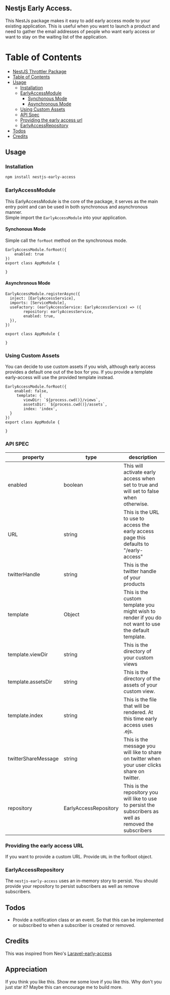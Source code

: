 ## Nestjs Early Access.  

This NestJs package makes it easy to add early access mode to your existing application. This is useful when you want to launch a product and need to gather the email addresses of people who want early access or want to stay on the waiting list of the application.

# Table of Contents

- [NestJS Throttler Package](#nestjs-early-starter)
- [Table of Contents](#table-of-contents)
- [Usage](#usage)
	-	[Installation](#installation)
  - [EarlyAccessModule](#earlyaccessmodule)
	   - [Synchonous Mode](#synchonous-mode)
	   - [Asynchronous Mode](#asynchronous-mode)
  - [Using Custom Assets](#using-custom-assets)
  -  [API Spec](#api-spec)
  - [Providing the early access url](#providing-the-early-access-URL)
  - [EarlyAccessRepository](#earlyaccessrepository)
- [Todos](#todos)
- [Credits](#credits)

## Usage

### Installation
```bash
npm install nestjs-early-access
``` 
###  EarlyAccessModule
This EarlyAccessModule is the core of the package, it serves as the main entry point and can be used in both synchronous and asynchronous manner.  
Simple import the `EarlyAccessModule` into your application.

#### Synchonous Mode
Simple call the `forRoot` method on the synchronous mode.

    EarlyAccessModule.forRoot({  
        enabled: true  
    })  
    export class AppModule {  
      
    }
 #### Asynchronous Mode

    EarlyAccessModule.registerAsync({  
      inject: [EarlyAccessService],  
      imports: [ServiceModule],  
      useFactory: (earlyAccessService: EarlyAccessService) => ({  
            repository: earlyAccessService,  
		    enabled: true,  
      }),  
    })  
      
    export class AppModule {  
     
    }

### Using Custom Assets
You can decide to use custom assets if you wish, although early access provides a default one out of the box for you.  If you provide a template early-access will use the provided template instead.

    EarlyAccessModule.forRoot({  
        enabled: false,  
		 template: {  
            viewDir: `${process.cwd()}/views`,  
    		assetsDir: `${process.cwd()}/assets`,  
    		index: 'index',  
      }  
    })  
    export class AppModule {  
      
    }

### API SPEC
| property            | type                  | description                                                                                                       |
|---------------------|-----------------------|-------------------------------------------------------------------------------------------------------------------|
| enabled             | boolean               | This will activate early access when set to true and will set to false when otherwise.                           |
| URL                 | string                | This is the URL to use to access the early access page this defaults to "/early-access"                           |
| twitterHandle       | string                | This is the twitter handle of your products                                                                       |
| template            | Object                | This is the custom template you might wish to render if you do not want to use the default template.             |
| template.viewDir    | string                | This is the directory of your custom views                                                                        |
| template.assetsDir  | string                | This is the directory of the assets of your custom view.                                                          |
| template.index      | string                | This is the file that will be rendered. At this time early access uses .ejs.                                       |
| twitterShareMessage | string                | This is the message you will like to share on twitter when your user clicks share on twitter.                     |
| repository          | EarlyAccessRepository | This is the repository you will like to use to persist the subscribers as well as removed the subscribers |

  ### Providing the early access URL
  If you want to provide a custom URL. Provide `URL` in the forRoot object.

### EarlyAccessRepository
The `nestjs-early-access` uses an in-memory story to persist. You should provide your repository to persist subscribers as well as remove subscribers.

## Todos
- Provide a notification class or an event. So that this can be implemented or subscribed to when a subscriber is created or removed.

## Credits
This was inspired from Neo's [Laravel-early-access](https://github.com/neoighodaro)

## Appreciation
If you think you like this. Show me some love if you like this. Why don't you just star it? Maybe this can encourage me to build more.
  
 